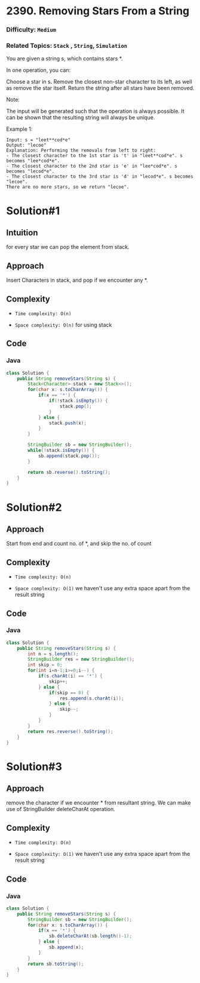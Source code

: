 # 2390. Removing Stars From a String
### Difficulty: ```Medium```
### Related Topics: ```Stack``` , ```String```, ```Simulation```

You are given a string s, which contains stars *.

In one operation, you can:

Choose a star in s.
Remove the closest non-star character to its left, as well as remove the star itself.
Return the string after all stars have been removed.

Note:

The input will be generated such that the operation is always possible.
It can be shown that the resulting string will always be unique.

Example 1:

```
Input: s = "leet**cod*e"
Output: "lecoe"
Explanation: Performing the removals from left to right:
- The closest character to the 1st star is 't' in "leet**cod*e". s becomes "lee*cod*e".
- The closest character to the 2nd star is 'e' in "lee*cod*e". s becomes "lecod*e".
- The closest character to the 3rd star is 'd' in "lecod*e". s becomes "lecoe".
There are no more stars, so we return "lecoe".
```

# Solution#1

## Intuition
for every star we can pop the element from stack.

## Approach
Insert Characters in stack, and pop if we encounter any *.

## Complexity
- `Time complexity: O(n)`

- `Space complexity: O(n)` for using stack

## Code
### Java
```java
class Solution {
    public String removeStars(String s) {
        Stack<Character> stack = new Stack<>();
        for(char x: s.toCharArray()) {
            if(x == '*') {
                if(!stack.isEmpty()) {
                    stack.pop();
                }
            } else {
                stack.push(x);
            }
        }

        StringBuilder sb = new StringBuilder();
        while(!stack.isEmpty()) {
            sb.append(stack.pop());
        }

        return sb.reverse().toString();
    }
}
```



# Solution#2

## Approach
Start from end and count no. of *, and skip the no. of count

## Complexity
- `Time complexity: O(n)`

- `Space complexity: O(1)` we haven't use any extra space apart from the result string

## Code
### Java
```java
class Solution {
    public String removeStars(String s) {
        int n = s.length();
        StringBuilder res = new StringBuilder();
        int skip = 0;
        for(int i=n-1;i>=0;i--) {
            if(s.charAt(i) == '*') {
                skip++;
            } else {
                if(skip == 0) {
                    res.append(s.charAt(i));
                } else {
                    skip--;
                }
            }
        }
        return res.reverse().toString();
    }
}
```

# Solution#3

## Approach
remove the character if we encounter * from resultant string.
We can make use of StringBuilder deleteCharAt operation.

## Complexity
- `Time complexity: O(n)`

- `Space complexity: O(1)` we haven't use any extra space apart from the result string

## Code
### Java
```java
class Solution {
    public String removeStars(String s) {
        StringBuilder sb = new StringBuilder();
        for(char x: s.toCharArray()) {
            if(x == '*') {
                sb.deleteCharAt(sb.length()-1);
            } else {
                sb.append(x);
            }
        }
        return sb.toString();
    }
}
```